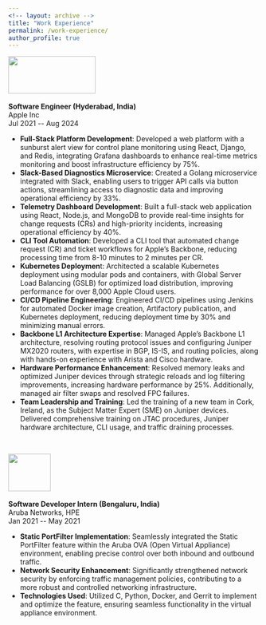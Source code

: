 ```yaml
---
<!-- layout: archive -->
title: "Work Experience"
permalink: /work-experience/
author_profile: true
---
```


<img width="175" height="75" src="https://nishtha777.github.io/images/Flipkart-Logo.jpg"/> <br>
<br>
<b>Software Engineer (Hyderabad, India) </b> <br>
Apple Inc <br>
Jul 2021 -- Aug 2024 <br>

* **Full-Stack Platform Development**: Developed a web platform with a sunburst alert view for control plane monitoring using React, Django, and Redis, integrating Grafana dashboards to enhance real-time metrics monitoring and boost infrastructure efficiency by 75%. <br>
* **Slack-Based Diagnostics Microservice**: Created a Golang microservice integrated with Slack, enabling users to trigger API calls via button actions, streamlining access to diagnostic data and improving operational efficiency by 33%. <br>
* **Telemetry Dashboard Development**: Built a full-stack web application using React, Node.js, and MongoDB to provide real-time insights for change requests (CRs) and high-priority incidents, increasing operational efficiency by 40%. <br>
* **CLI Tool Automation**: Developed a CLI tool that automated change request (CR) and ticket workflows for Apple’s Backbone, reducing processing time from 8-10 minutes to 2 minutes per CR. <br>
* **Kubernetes Deploymen**t: Architected a scalable Kubernetes deployment using modular pods and containers, with Global Server Load Balancing (GSLB) for optimized load distribution, improving performance for over 8,000 Apple Cloud users.<br>
* **CI/CD Pipeline Engineering**: Engineered CI/CD pipelines using Jenkins for automated Docker image creation, Artifactory publication, and Kubernetes deployment, reducing deployment time by 30% and minimizing manual errors. <br>
* **Backbone L1 Architecture Expertise**: Managed Apple’s Backbone L1 architecture, resolving routing protocol issues and configuring Juniper MX2020 routers, with expertise in BGP, IS-IS, and routing policies, along with hands-on experience with Arista and Cisco hardware. <br>
* **Hardware Performance Enhancement**: Resolved memory leaks and optimized Juniper devices through strategic reloads and log filtering improvements, increasing hardware performance by 25%. Additionally, managed air filter swaps and resolved FPC failures.<br>
* **Team Leadership and Training**: Led the training of a new team in Cork, Ireland, as the Subject Matter Expert (SME) on Juniper devices. Delivered comprehensive training on JTAC procedures, Juniper hardware architecture, CLI usage, and traffic draining processes.
 <br>



<img width="85" height="75" src="https://nishtha777.github.io/images/Shop1O1.jpg"/> <br>
<br>
<b>Software Developer Intern (Bengaluru, India) </b> <br>
Aruba Networks, HPE <br>
Jan 2021 -- May 2021 <br>

* **Static PortFilter Implementation**: Seamlessly integrated the Static PortFilter feature within the Aruba OVA (Open Virtual Appliance) environment, enabling precise control over both inbound and outbound traffic. <br>
* **Network Security Enhancement**: Significantly strengthened network security by enforcing traffic management policies, contributing to a more robust and controlled networking infrastructure. <br>
* **Technologies Used**: Utilized C, Python, Docker, and Gerrit to implement and optimize the feature, ensuring seamless functionality in the virtual appliance environment. <br>






